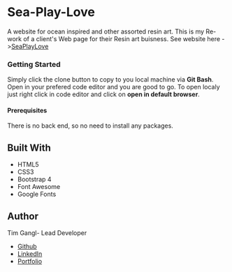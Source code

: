# Sea-Play-Love
A website for ocean inspired and other assorted resin art. This is my Re-work of a client's Web page for their Resin art buisness. 
See website here ->[SeaPlayLove](http://seaplaylove.com)


### Getting Started
Simply click the clone button to copy to you local machine via **Git Bash**. Open in your prefered code editor and you are good to go. To open localy just right click in code editor and click on **open in default browser**.

#### Prerequisites
There is no back end, so no need to install any packages. 

## Built With
* HTML5
* CSS3
* Bootstrap 4
* Font Awesome
* Google Fonts

## Author
Tim Gangl- Lead Developer 
 * [Github](http://github.com/TimGangl)
 * [LinkedIn](http://linkedin/in/tim-gangl/)
 * [Portfolio](http://github.com/TimGangl/Portfolio)
